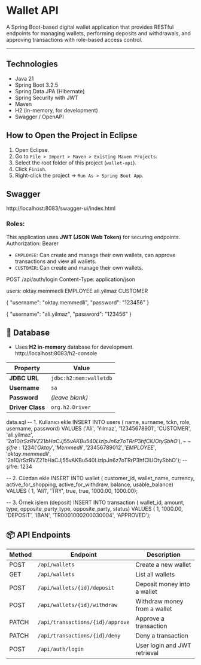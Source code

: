 # Wallet API

A Spring Boot-based digital wallet application that provides RESTful endpoints for managing wallets, performing deposits and withdrawals, and approving transactions with role-based access control.

---

## Technologies

- Java 21
- Spring Boot 3.2.5
- Spring Data JPA (Hibernate)
- Spring Security with JWT
- Maven
- H2 (in-memory, for development)
- Swagger / OpenAPI


## How to Open the Project in Eclipse

1. Open Eclipse.
2. Go to `File > Import > Maven > Existing Maven Projects`.
3. Select the root folder of this project (`wallet-api`).
4. Click `Finish`.
5. Right-click the project → `Run As > Spring Boot App`.

## Swagger

http://localhost:8083/swagger-ui/index.html

### Roles:
This application uses **JWT (JSON Web Token)** for securing endpoints.
Authorization: Bearer <token>

- `EMPLOYEE`: Can create and manage their own wallets, can approve transactions and view all wallets.
- `CUSTOMER`: Can create and manage their own wallets.

POST /api/auth/login
Content-Type: application/json

users:
oktay.memmedli EMPLOYEE
ali.yilmaz CUSTOMER

{
  "username": "oktay.memmedli",
  "password": "123456"
}

{
  "username": "ali.yilmaz",
  "password": "123456"
}

## 💾 Database

- Uses **H2 in-memory** database for development.
http://localhost:8083/h2-console

| Property         | Value                        |
|------------------|------------------------------|
| **JDBC URL**     | `jdbc:h2:mem:walletdb`       |
| **Username**     | `sa`                         |
| **Password**     | *(leave blank)*              |
| **Driver Class** | `org.h2.Driver`              |


data.sql
-- 1. Kullanıcı ekle
INSERT INTO users ( name, surname, tckn, role, username, password)
VALUES 
('Ali', 'Yılmaz', '12345678901', 'CUSTOMER', 'ali.yilmaz', '$2a$10$/rSzRVZ21bHaCJj55vAKBu540LizlpJn6z7oTRrP3hfClUOtySbhO'), -- şifre: 1234
( 'Oktay', 'Memmedli', '23456789012', 'EMPLOYEE', 'oktay.memmedli', '$2a$10$/rSzRVZ21bHaCJj55vAKBu540LizlpJn6z7oTRrP3hfClUOtySbhO'); -- şifre: 1234

-- 2. Cüzdan ekle
INSERT INTO wallet ( customer_id, wallet_name, currency, active_for_shopping, active_for_withdraw, balance, usable_balance)
VALUES 
( 1, 'Ali1', 'TRY', true, true, 1000.00, 1000.00);

-- 3. Örnek işlem (deposit)
INSERT INTO transaction ( wallet_id, amount, type, opposite_party_type, opposite_party, status)
VALUES
( 1, 1000.00, 'DEPOSIT', 'IBAN', 'TR0001000200030004', 'APPROVED');


## 📦 API Endpoints

| Method | Endpoint                             | Description                    |
|--------|--------------------------------------|--------------------------------|
| POST   | `/api/wallets`                       | Create a new wallet            | 
| GET    | `/api/wallets`                       | List all wallets               | 
| POST   | `/api/wallets/{id}/deposit`          | Deposit money into a wallet    |
| POST   | `/api/wallets/{id}/withdraw`         | Withdraw money from a wallet   | 
| PATCH  | `/api/transactions/{id}/approve`     | Approve a transaction          |
| PATCH  | `/api/transactions/{id}/deny`        | Deny a transaction             |
| POST   | `/api/auth/login`                    | User login and JWT retrieval   | 
